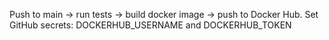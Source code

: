 Push to main → run tests → build docker image → push to Docker Hub.
Set GitHub secrets: DOCKERHUB_USERNAME and DOCKERHUB_TOKEN

